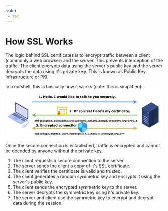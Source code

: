 ```yaml
---
hide:
 - toc
---
```

# How SSL Works

The logic behind SSL certificates is to encrypt traffic between a client (commonly a web browser) and the server. This prevents interception of the traffic. The client encrypts data using the server's public key and the server decrypts the data using it's private key. This is known as Public Key Infrastructure or PKI.

In a nutshell, this is basically how it works (note: this is simplified):

![SSL Logic](images/ssl-logic.png)

Once the secure connection is established, traffic is encrypted and cannot be decoded by anyone without the private key.

1. The client requests a secure connection to the server.
2. The server sends the client a copy of it's SSL certificate.
3. The client verifies the certificate is valid and trusted.
4. The client generates a random symmetric key and encrypts it using the server's public key.
5. The client sends the encrypted symmetric key to the server.
6. The server decrypts the symmetric key using it's private key.
7. The server and client use the symmetric key to encrypt and decrypt data during the session.
